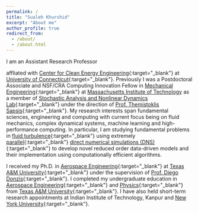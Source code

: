 ```yaml
---
permalink: /
title: "Sualeh Khurshid"
excerpt: "About me"
author_profile: true
redirect_from: 
  - /about/
  - /about.html
---
```


I am an Assistant Research Professor 
<!---in [School of Mechanical, Aerospace & Manufacturing Engineering](https://me.engr.uconn.edu/){:target="_blank"}--->
 affliated with [Center for Clean Energy Engineering](https://www.energy.uconn.edu/){:target="_blank"}
 at [University of Connecticut](https://uconn.edu/){:target="_blank"}. Previously I was a Postdoctoral Associate and NSF/CRA Computing Innovation Fellow in [Mechanical Engineering](https://meche.mit.edu/){:target="_blank"} at <a href="https://web.mit.edu/">Massachusetts Institute of Technology</a> as a member of [Stochastic Analysis and Nonlinear Dynamics Lab](https://sandlab.mit.edu/){:target="_blank"} under the direction of [Prof. Themistoklis Sapsis](https://meche.mit.edu/people/faculty/sapsis@mit.edu){:target="_blank"}. My research interests span fundamental sciences, engineering and computing with current focus being on fluid mechanics, complex dynamical systems, machine learning and high-performance computing. In particular, I am studying fundamental problems in [fluid turbulence](https://en.wikipedia.org/wiki/Turbulence){:target="_blank"} using extremely [parallel](https://en.wikipedia.org/wiki/Parallel_computing){:target="_blank"} [direct numerical simulations (DNS)](https://en.wikipedia.org/wiki/Direct_numerical_simulation){:target="_blank"} to develop novel reduced order data-driven models and their implementation using computationally efficient algorithms.

I received my Ph.D. in [Aerospace Engineering](https://engineering.tamu.edu/aerospace/index.html){:target="_blank"} at [Texas A&M University](https://www.tamu.edu/){:target="_blank"} under the supervision of [Prof. Diego Donzis](https://engineering.tamu.edu/aerospace/profiles/ddonzis.html){:target="_blank"}. I completed my undergraduate education in [Aerospace Engineering](https://engineering.tamu.edu/aerospace/index.html){:target="_blank"} and [Physics](https://physics.tamu.edu/){:target="_blank"} from [Texas A&M University](https://www.tamu.edu/){:target="_blank"}. I have also held short-term research appointments at Indian Institute of Technology, Kanpur and [New York University](https://www.nyu.edu/){:target="_blank"}.

